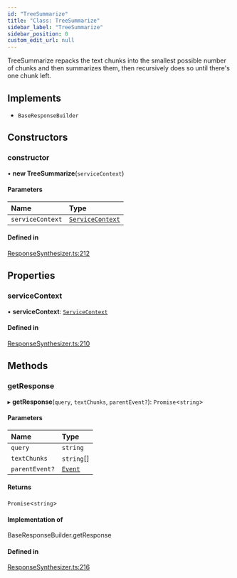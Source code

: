 ```yaml
---
id: "TreeSummarize"
title: "Class: TreeSummarize"
sidebar_label: "TreeSummarize"
sidebar_position: 0
custom_edit_url: null
---
```


TreeSummarize repacks the text chunks into the smallest possible number of chunks and then summarizes them, then recursively does so until there's one chunk left.

## Implements

- `BaseResponseBuilder`

## Constructors

### constructor

• **new TreeSummarize**(`serviceContext`)

#### Parameters

| Name | Type |
| :------ | :------ |
| `serviceContext` | [`ServiceContext`](../interfaces/ServiceContext.md) |

#### Defined in

[ResponseSynthesizer.ts:212](https://github.com/run-llama/LlamaIndexTS/blob/dc91f5f/packages/core/src/ResponseSynthesizer.ts#L212)

## Properties

### serviceContext

• **serviceContext**: [`ServiceContext`](../interfaces/ServiceContext.md)

#### Defined in

[ResponseSynthesizer.ts:210](https://github.com/run-llama/LlamaIndexTS/blob/dc91f5f/packages/core/src/ResponseSynthesizer.ts#L210)

## Methods

### getResponse

▸ **getResponse**(`query`, `textChunks`, `parentEvent?`): `Promise`<`string`\>

#### Parameters

| Name | Type |
| :------ | :------ |
| `query` | `string` |
| `textChunks` | `string`[] |
| `parentEvent?` | [`Event`](../interfaces/Event.md) |

#### Returns

`Promise`<`string`\>

#### Implementation of

BaseResponseBuilder.getResponse

#### Defined in

[ResponseSynthesizer.ts:216](https://github.com/run-llama/LlamaIndexTS/blob/dc91f5f/packages/core/src/ResponseSynthesizer.ts#L216)
